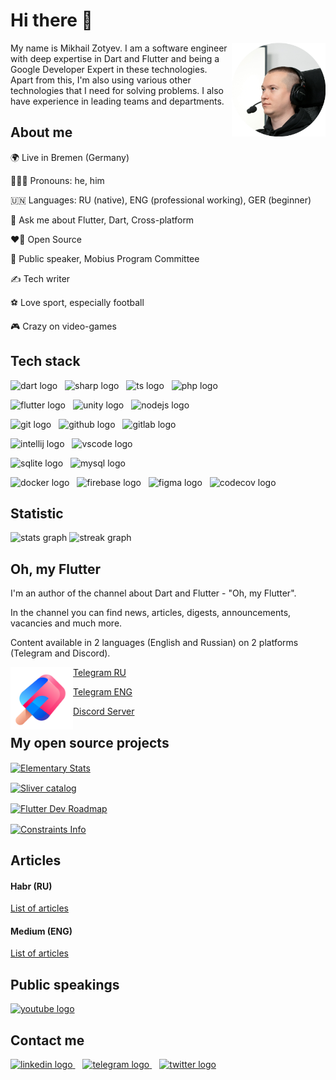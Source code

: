 <div style="text-align: left;">
    <h1>Hi there 👋</h1>
    <img align="right" height="150" src="./img/ava.webp" alt="avatar"/>
    <p>My name is Mikhail Zotyev. I am a software engineer with deep expertise in Dart and Flutter and being a Google Developer Expert in these technologies. Apart from this, I'm also using various other technologies that I need for solving problems. I also have experience in leading teams and departments.</p>
</div>

<div style="text-align: left;">
    <h2>About me</h2>
    <p>🌍 Live in Bremen (Germany)</p>
    <p>🙎🏻‍♂️ Pronouns: he, him</p>
    <p>🇺🇳 Languages: RU (native), ENG (professional working), GER (beginner)</p>
    <p>💬 Ask me about Flutter, Dart, Cross-platform</p>
    <p>❤️‍🔥 Open Source</p>
    <p>🎤 Public speaker, Mobius Program Committee</p>
    <p>✍️ Tech writer</p>
    <p>⚽️ Love sport, especially football</p>
    <p>🎮 Crazy on video-games</p>
</div>


<div style="text-align: left;">
    <h2>Tech stack</h2>
    <p>
        <img src="https://skillicons.dev/icons?i=dart" height="32" alt="dart logo"/>
        <img width="4" />
        <img src="https://skillicons.dev/icons?i=cs" height="32" alt="sharp logo"/>
        <img width="4" />
        <img src="https://skillicons.dev/icons?i=typescript" height="32" alt="ts logo"/>
        <img width="4" />
        <img src="https://skillicons.dev/icons?i=php" height="32" alt="php logo"/>
    </p>
    <p>
        <img src="https://skillicons.dev/icons?i=flutter" height="32" alt="flutter logo"/>
        <img width="4" />
        <img src="https://skillicons.dev/icons?i=unity" height="32" alt="unity logo"/>
        <img width="4" />
        <img src="https://skillicons.dev/icons?i=nodejs" height="32" alt="nodejs logo"/>
    </p>
    <p>
        <img src="https://skillicons.dev/icons?i=git" height="32" alt="git logo"/>
        <img width="4" />
        <img src="https://skillicons.dev/icons?i=github" height="32" alt="github logo"/>
        <img width="4" />
        <img src="https://skillicons.dev/icons?i=gitlab" height="32" alt="gitlab logo"/>
    </p>
    <p>
        <img src="https://cdn.jsdelivr.net/gh/devicons/devicon/icons/intellij/intellij-original.svg" height="32" alt="intellij logo"/>
        <img width="4" />
        <img src="https://skillicons.dev/icons?i=vscode" height="32" alt="vscode logo"/>
    </p>
    <p>
        <img src="https://skillicons.dev/icons?i=sqlite" height="32" alt="sqlite logo"/>
        <img width="4" />
        <img src="https://skillicons.dev/icons?i=mysql" height="32" alt="mysql logo"/>
    </p>
    <p>
        <img src="https://skillicons.dev/icons?i=docker" height="32" alt="docker logo"/>
        <img width="4" />
        <img src="https://skillicons.dev/icons?i=firebase" height="32" alt="firebase logo"/>
        <img width="4" />
        <img src="https://skillicons.dev/icons?i=figma" height="32" alt="figma logo"/>
        <img width="4" />
        <img src="https://cdn.jsdelivr.net/gh/devicons/devicon/icons/codecov/codecov-plain.svg" height="32" alt="codecov logo"/>
    </p>
</div>


<div style="text-align: left;">
    <h2>Statistic</h2>
    <img src="https://github-readme-stats.vercel.app/api?username=MbIXJkee&hide_title=false&hide_rank=false&show_icons=true&include_all_commits=true&count_private=true&disable_animations=false&theme=dark&locale=en&hide_border=false&order=1" height="250" alt="stats graph"/>
    <img src="https://streak-stats.demolab.com?user=MbIXJkee&locale=en&mode=daily&theme=dark&hide_border=false&border_radius=5&order=3" height="220" alt="streak graph"/>
</div>

<div style="text-align: left;">
    <h2>Oh, my Flutter</h2>
    <p>I'm an author of the channel about Dart and Flutter - "Oh, my Flutter".</p>
    <p>In the channel you can find news, articles, digests, announcements, vacancies and much more.</p>
    <p>Content available in 2 languages (English and Russian) on 2 platforms (Telegram and Discord).</p>
    <img align="left" src="./img/omf.svg" alt="OMF Logo" height="100"/>
    <a href="https://t.me/ohmyflutter"><p>Telegram RU</p></a>
    <a href="https://t.me/ohmyflutterENG"><p>Telegram ENG</p></a>
    <a href="https://discord.com/invite/4b8aRVDMx7"><p>Discord Server</p></a>
</div>

<div style="text-align: left;">
    <h2>My open source projects</h2>
    <p>
        <a href="https://github.com/Elementary-team/flutter-elementary">
            <img src="https://github-readme-stats.vercel.app/api/pin/?username=Elementary-team&repo=flutter-elementary" alt="Elementary Stats" style="vertical-align: middle;">
        </a>
    </p>
    <p>
    <a href="https://github.com/MbIXjkee/sliver_catalog">
        <img src="https://github-readme-stats.vercel.app/api/pin/?username=MbIXjkee&repo=sliver_catalog" alt="Sliver catalog" style="vertical-align: middle;">
    </a>
    </p>
    <p>
        <a href="https://github.com/MbIXjkee/flutter-developer-map">
            <img src="https://github-readme-stats.vercel.app/api/pin/?username=MbIXjkee&repo=flutter-developer-map" alt="Flutter Dev Roadmap" style="vertical-align: middle;">
        </a>
    </p>
    <p>
        <a href="https://github.com/MbIXjkee/constraints_info">
            <img src="https://github-readme-stats.vercel.app/api/pin/?username=MbIXjkee&repo=constraints_info" alt="Constraints Info" style="vertical-align: middle;">
        </a>
    </p>
</div>

<div style="text-align: left;">
    <h2>Articles</h2>
    <h4>Habr (RU)</h4>
    <a href="https://habr.com/ru/users/mbixjkee/posts/">List of articles</a>
    <h4>Medium (ENG)</h4>
    <a href="https://medium.com/@mbixjkee1392">List of articles</a>
</div>

<div style="text-align: left;">
    <h2>Public speakings</h2>
    <a href="https://www.youtube.com/playlist?list=PLzeulWnoArIDMC9F6ZbDQJyXrbyEaMAwx" target="_blank">
        <img src="https://img.shields.io/static/v1?message=Youtube Playlist&logo=youtube&label=&color=FF0000&logoColor=white&labelColor=&style=for-the-badge" height="35" alt="youtube logo"  />
    </a>
</div>

<div style="text-align: left;">
    <h2>Contact me</h2>
    <a href="https://www.linkedin.com/in/mbixjkee/" target="_blank">
        <img src="https://raw.githubusercontent.com/maurodesouza/profile-readme-generator/master/src/assets/icons/social/linkedin/default.svg" height="32" alt="linkedin logo"/>
    </a>
    <img width="8" />
    <a href="https://t.me/mbixjkee/" target="_blank">
        <img src="https://raw.githubusercontent.com/maurodesouza/profile-readme-generator/master/src/assets/icons/social/telegram/default.svg" height="32" alt="telegram logo"/>
    </a>
    <img width="8" />
    <a href="https://twitter.com/MbIXJkee" target="_blank">
        <img src="https://raw.githubusercontent.com/maurodesouza/profile-readme-generator/master/src/assets/icons/social/twitter/default.svg" height="32" alt="twitter logo"/>
    </a>
</div>

